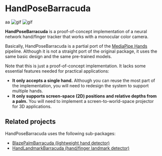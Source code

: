 HandPoseBarracuda
=================
aa
![gif](https://i.imgur.com/jvHmCMc.gif)
![gif](https://i.imgur.com/KZmAcPa.gif)

**HandPoseBarracuda** is a proof-of-concept implementation of a neural network
hand/finger tracker that works with a monocular color camera.

Basically, HandPoseBarracuda is a partial port of the [MediaPipe Hands]
pipeline. Although it is not a straight port of the original package, it uses
the same basic design and the same pre-trained models.

[MediaPipe Hands]: https://google.github.io/mediapipe/solutions/hands.html

Note that this is just a proof-of-concept implementation. It lacks some
essential features needed for practical applications:

- **It only accepts a single hand.** Although you can reuse the most part of
  the implementation, you will need to redesign the system to support multiple
  hands.
- **It only supports screen-space (2D) positions and relative depths from
  a palm.** You will need to implement a screen-to-world-space projector for 3D
  applications.

Related projects
----------------

HandPoseBarracuda uses the following sub-packages:

- [BlazePalmBarracuda (lightweight hand detector)](https://github.com/keijiro/BlazePalmBarracuda)
- [HandLandmarkBarracuda (hand/finger landmark detector)](https://github.com/keijiro/HandLandmarkBarracuda)

